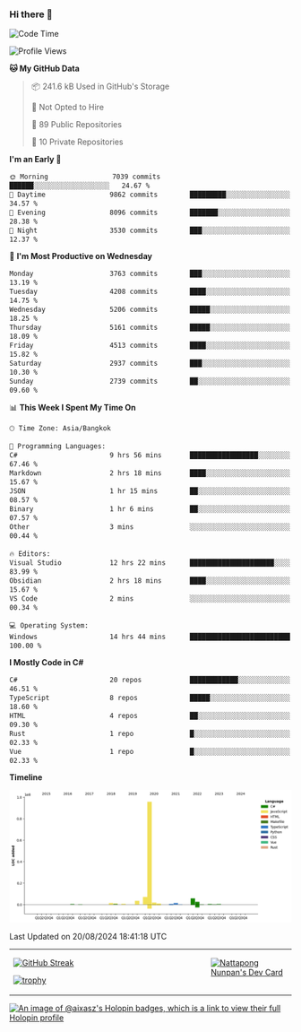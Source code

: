 ### Hi there 👋

<!--START_SECTION:waka-->
![Code Time](http://img.shields.io/badge/Code%20Time-1%2C853%20hrs%2045%20mins-blue)

![Profile Views](http://img.shields.io/badge/Profile%20Views-0-blue)

**🐱 My GitHub Data** 

> 📦 241.6 kB Used in GitHub's Storage 
 > 
> 🚫 Not Opted to Hire
 > 
> 📜 89 Public Repositories 
 > 
> 🔑 10 Private Repositories 
 > 
**I'm an Early 🐤** 

```text
🌞 Morning                7039 commits        ██████░░░░░░░░░░░░░░░░░░░   24.67 % 
🌆 Daytime                9862 commits        █████████░░░░░░░░░░░░░░░░   34.57 % 
🌃 Evening                8096 commits        ███████░░░░░░░░░░░░░░░░░░   28.38 % 
🌙 Night                  3530 commits        ███░░░░░░░░░░░░░░░░░░░░░░   12.37 % 
```
📅 **I'm Most Productive on Wednesday** 

```text
Monday                   3763 commits        ███░░░░░░░░░░░░░░░░░░░░░░   13.19 % 
Tuesday                  4208 commits        ████░░░░░░░░░░░░░░░░░░░░░   14.75 % 
Wednesday                5206 commits        █████░░░░░░░░░░░░░░░░░░░░   18.25 % 
Thursday                 5161 commits        █████░░░░░░░░░░░░░░░░░░░░   18.09 % 
Friday                   4513 commits        ████░░░░░░░░░░░░░░░░░░░░░   15.82 % 
Saturday                 2937 commits        ███░░░░░░░░░░░░░░░░░░░░░░   10.30 % 
Sunday                   2739 commits        ██░░░░░░░░░░░░░░░░░░░░░░░   09.60 % 
```


📊 **This Week I Spent My Time On** 

```text
🕑︎ Time Zone: Asia/Bangkok

💬 Programming Languages: 
C#                       9 hrs 56 mins       █████████████████░░░░░░░░   67.46 % 
Markdown                 2 hrs 18 mins       ████░░░░░░░░░░░░░░░░░░░░░   15.67 % 
JSON                     1 hr 15 mins        ██░░░░░░░░░░░░░░░░░░░░░░░   08.57 % 
Binary                   1 hr 6 mins         ██░░░░░░░░░░░░░░░░░░░░░░░   07.57 % 
Other                    3 mins              ░░░░░░░░░░░░░░░░░░░░░░░░░   00.44 % 

🔥 Editors: 
Visual Studio            12 hrs 22 mins      █████████████████████░░░░   83.99 % 
Obsidian                 2 hrs 18 mins       ████░░░░░░░░░░░░░░░░░░░░░   15.67 % 
VS Code                  2 mins              ░░░░░░░░░░░░░░░░░░░░░░░░░   00.34 % 

💻 Operating System: 
Windows                  14 hrs 44 mins      █████████████████████████   100.00 % 
```

**I Mostly Code in C#** 

```text
C#                       20 repos            ████████████░░░░░░░░░░░░░   46.51 % 
TypeScript               8 repos             █████░░░░░░░░░░░░░░░░░░░░   18.60 % 
HTML                     4 repos             ██░░░░░░░░░░░░░░░░░░░░░░░   09.30 % 
Rust                     1 repo              █░░░░░░░░░░░░░░░░░░░░░░░░   02.33 % 
Vue                      1 repo              █░░░░░░░░░░░░░░░░░░░░░░░░   02.33 % 
```



**Timeline**

![Lines of Code chart](https://raw.githubusercontent.com/aixasz/aixasz/main/assets/bar_graph.png)


 Last Updated on 20/08/2024 18:41:18 UTC
<!--END_SECTION:waka-->

<table>
<tr>
<td width="70%" valign="top">
 
 [![GitHub Streak](http://github-readme-streak-stats.herokuapp.com?user=aixasz&theme=github-dark&hide_border=true&date_format=%5BY%20%5DM%20j)](https://git.io/streak-stats)

 [![trophy](https://github-profile-trophy.vercel.app/?username=aixasz&theme=onedark)](https://github.com/ryo-ma/github-profile-trophy)
 </td>
<td width="30%" valign="top">
 
<a href="https://app.daily.dev/aixasz"><img src="https://api.daily.dev/devcards/403207936e6547c9a85ea449e9f3abe8.png?r=re8" alt="Nattapong Nunpan's Dev Card"/></a>

 </td>
</tr>
</table>

[![An image of @aixasz's Holopin badges, which is a link to view their full Holopin profile](https://holopin.me/aixasz)](https://holopin.io/@aixasz)
 
